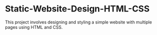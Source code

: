 # Static-Website-Design-HTML-CSS
This project involves designing and styling a simple website with multiple pages using HTML and CSS.
